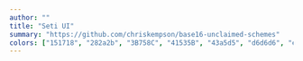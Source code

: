 ```yaml
---
author: ""
title: "Seti UI"
summary: "https://github.com/chriskempson/base16-unclaimed-schemes"
colors: ["151718", "282a2b", "3B758C", "41535B", "43a5d5", "d6d6d6", "eeeeee", "ffffff", "Cd3f45", "db7b55", "e6cd69", "9fca56", "55dbbe", "55b5db", "a074c4", "8a553f"]
---
```

